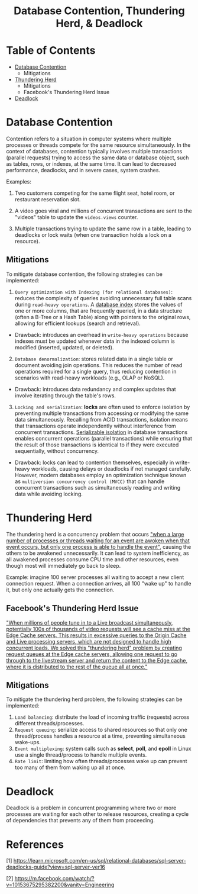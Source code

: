 <div align='center'>
  <h1> Database Contention, Thundering Herd, & Deadlock</h1>
</div>

# Table of Contents

- [Database Contention](#database-contention)
  - Mitigations
- [Thundering Herd](#thundering-herd)
  - Mitigations
  - Facebook's Thundering Herd Issue
- [Deadlock](#deadlock)

# Database Contention 

Contention refers to a situation in computer systems where multiple processes or threads compete for the same resource simultaneously. In the context of databases, contention typically involves multiple transactions (parallel requests) trying to access the same data or database object, such as tables, rows, or indexes, at the same time. It can lead to decreased performance, deadlocks, and in severe cases, system crashes. 

Examples:

1. Two customers competing for the same flight seat, hotel room, or restaurant reservation slot.

2. A video goes viral and millions of concurrent transactions are sent to the "videos" table to update the `videos.views` counter.

3. Multiple transactions trying to update the same row in a table, leading to deadlocks or lock waits (when one transaction holds a lock on a resource).

## Mitigations 

To mitigate database contention, the following strategies can be implemented: 

1. `Query optimization with Indexing (for relational databases)`: reduces the complexity of queries avoiding unnecessary full table scans during `read-heavy operations`. A [database index](https://en.wikipedia.org/wiki/Database_index) stores the values of one or more columns, that are frequently queried, in a data structure (often a B-Tree or a Hash Table) along with pointers to the original rows, allowing for efficient lookups (search and retrieval).
- Drawback: introduces an overhead in `write-heavy operations` because indexes must be updated whenever data in the indexed column is modified (inserted, updated, or deleted).

2. `Database denormalization`: stores related data in a single table or document avoiding join operations. This reduces the number of read operations required for a single query, thus reducing contention in scenarios with read-heavy workloads (e.g., OLAP or NoSQL).
- Drawback: introduces data redundancy and complex updates that involve iterating through the table's rows.

3. `Locking and serialization`: **locks** are often used to enforce isolation by preventing multiple transactions from accessing or modifying the same data simultaneously. Recalling from ACID transactions, isolation means that transactions operate independently without interference from concurrent transactions. [Serializable isolation](https://docs.aws.amazon.com/amazondynamodb/latest/developerguide/transaction-apis.html#transaction-isolation) in database transactions enables concurrent operations (parallel transactions) while ensuring that the result of those transactions is identical to if they were executed sequentially, without concurrency.
- Drawback: locks can lead to contention themselves, especially in write-heavy workloads, causing delays or deadlocks if not managed carefully. However, modern databases employ an optimization technique known as `multiversion concurrency control (MVCC)` that can handle concurrent transactions such as simultaneously reading and writing data while avoiding locking.

# Thundering Herd

The thundering herd is a concurrency problem that occurs ["when a large number of processes or threads waiting for an event are awoken when that event occurs, but only one process is able to handle the event"](https://en.m.wikipedia.org/wiki/Thundering_herd_problem), causing the others to be awakened unnecessarily. It can lead to system inefficiency, as all awakened processes consume CPU time and other resources, even though most will immediately go back to sleep.

Example: imagine 100 server processes all waiting to accept a new client connection request. When a connection arrives, all 100 "wake up" to handle it, but only one actually gets the connection.

## Facebook's Thundering Herd Issue

["When millions of people tune in to a Live broadcast simultaneously, potentially 100s of thousands of video requests will see a cache miss at the Edge Cache servers. This results in excessive queries to the Origin Cache and Live processing servers, which are not designed to handle high concurrent loads. We solved this "thundering herd" problem by creating request queues at the Edge cache servers, allowing one request to go through to the livestream server and return the content to the Edge cache, where it is distributed to the rest of the queue all at once."](https://m.facebook.com/watch/?v=10153675295382200&vanity=Engineering)

## Mitigations 

To mitigate the thundering herd problem, the following strategies can be implemented:

1. `Load balancing`: distribute the load of incoming traffic (requests) across different threads/processes.
2. `Request queuing`: serialize access to shared resources so that only one thread/process handles a resource at a time, preventing simultaneous wake-ups.
3. `Event multiplexing`: system calls such as **select**, **poll**, and **epoll** in Linux use a single thread/process to handle multiple events.
4. `Rate limit`: limiting how often threads/processes wake up can prevent too many of them from waking up all at once.

# Deadlock 

Deadlock is a problem in concurrent programming where two or more processes are waiting for each other to release resources, creating a cycle of dependencies that prevents any of them from proceeding.

# References 

[1] https://learn.microsoft.com/en-us/sql/relational-databases/sql-server-deadlocks-guide?view=sql-server-ver16

[2] https://m.facebook.com/watch/?v=10153675295382200&vanity=Engineering
